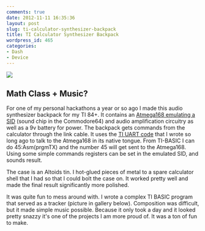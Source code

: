 ```yaml
---
comments: true
date: 2012-11-11 16:35:36
layout: post
slug: ti-calculator-synthesizer-backpack
title: TI Calculator Synthesizer Backpack
wordpress_id: 465
categories:
- Dash
- Device
---
```


[![](http://www.hackniac.com/blog/wp-content/uploads/2011/07/tynth_side-1024x768.jpg)](http://www.hackniac.com/blog/wp-content/uploads/2011/07/tynth_side.jpg)


## Math Class + Music?


For one of my personal hackathons a year or so ago I made this audio synthesizer backpack for my TI 84+. It contains an [Atmega168 emulating a SID](http://www.roboterclub-freiburg.de/atmega_sound/atmegaSID.html) (sound chip in the Commodore64) and audio amplification circuitry as well as a 9v battery for power. The backpack gets commands from the calculator through the link cable. It uses the [TI UART code](http://www.hackniac.com/blog/?p=363) that I wrote so long ago to talk to the Atmega168 in its native tongue. From TI-BASIC I can do 45:Asm(prgmTX) and the number 45 will get sent to the Atmega168. Using some simple commands registers can be set in the emulated SID, and sounds result.

<!--more-->

The case is an Altoids tin. I hot-glued pieces of metal to a spare calculator shell that I had so that I could bolt the case on. It worked pretty well and made the final result significantly more polished.

It was quite fun to mess around with. I wrote a complex TI BASIC program that served as a tracker (picture in gallery below). Composition was difficult, but it made simple music possible. Because it only took a day and it looked pretty snazzy it's one of the projects I am more proud of. It was a ton of fun to make.
